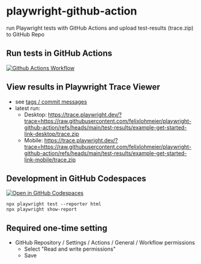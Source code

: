 # playwright-github-action
run Playwright tests with GitHub Actions and upload test-results (trace.zip) to GitHub Repo

## Run tests in GitHub Actions

[![Github Actions Workflow](https://github.com/felixlohmeier/playwright-github-action/actions/workflows/playwright.yml/badge.svg)](https://github.com/felixlohmeier/playwright-github-action/actions/workflows/playwright.yml)

## View results in Playwright Trace Viewer

* see [tags / commit messages](https://github.com/felixlohmeier/playwright-github-action/tags)
* latest run:
  * Desktop: https://trace.playwright.dev/?trace=https://raw.githubusercontent.com/felixlohmeier/playwright-github-action/refs/heads/main/test-results/example-get-started-link-desktop/trace.zip
  * Mobile: https://trace.playwright.dev/?trace=https://raw.githubusercontent.com/felixlohmeier/playwright-github-action/refs/heads/main/test-results/example-get-started-link-mobile/trace.zip

## Development in GitHub Codespaces

[![Open in GitHub Codespaces](https://github.com/codespaces/badge.svg)](https://codespaces.new/felixlohmeier/playwright-github-action)

```
npx playwright test --reporter html
npx playwright show-report
```

## Required one-time setting

* GitHub Repository / Settings / Actions / General / Workflow permissions
  * Select "Read and write permissions"
  * Save
